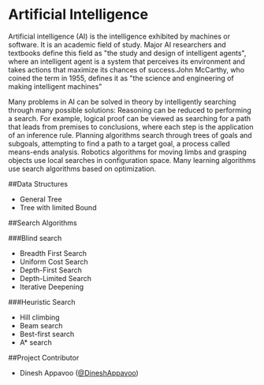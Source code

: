 Artificial Intelligence
=======================

Artificial intelligence (AI) is the intelligence exhibited by machines or software. It is an academic field of study. Major AI researchers and textbooks define this field as "the study and design of intelligent agents", where an intelligent agent is a system that perceives its environment and takes actions that maximize its chances of success.John McCarthy, who coined the term in 1955, defines it as "the science and engineering of making intelligent machines"

Many problems in AI can be solved in theory by intelligently searching through many possible solutions: Reasoning can be reduced to performing a search. For example, logical proof can be viewed as searching for a path that leads from premises to conclusions, where each step is the application of an inference rule. Planning algorithms search through trees of goals and subgoals, attempting to find a path to a target goal, a process called means-ends analysis. Robotics algorithms for moving limbs and grasping objects use local searches in configuration space. Many learning algorithms use search algorithms based on optimization.

##Data Structures

* General Tree
* Tree with limited Bound

  
##Search Algorithms

###Blind search

* Breadth First Search
* Uniform Cost Search
* Depth-First Search
* Depth-Limited Search
* Iterative Deepening

###Heuristic Search

* Hill climbing
* Beam search
* Best-first search
* A* search


##Project Contributor

* Dinesh Appavoo ([@DineshAppavoo](https://twitter.com/DineshAppavoo))
